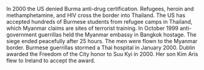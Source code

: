 In 2000 the US denied Burma anti-drug certification.
Refugees, heroin and methamphetamine, and HIV cross the border into Thailand.
The US has accepted hundreds of Burmese students from refugee camps in Thailand, which Myanmar claims are sites of terrorist training.
In October 1999 anti-government guerrillas held the Myanmar embassy in Bangkok hostage.
The siege ended peacefully after 25 hours.
The men were flown to the Myanmar border.
Burmese guerrillas stormed a Thai hospital in January 2000.
Dublin awarded the Freedom of the City honor to Suu Kyi in 2000.
Her son Kim Aris flew to Ireland to accept the award.

